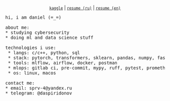 <p align="center">
  <a href="https://www.kaggle.com/xean0000"><code>kaggle</code></a> |
  <a href="https://notaskynet.github.io/resume/ru/"><code>resume (ru)</code></a> |
  <a href="https://notaskynet.github.io/resume/en/"><code>resume (en)</code></a>
</p>

<pre>
hi, i am daniel (=_=)

about me:
* studying cybersecurity
* doing ml and data science stuff

technologies i use:
 * langs: c/c++, python, sql
 * stack: pytorch, transformers, sklearn, pandas, numpy, fastapi
 * tools: mlflow, airflow, docker, postman
 * mlops: gitlab ci, pre-commit, mypy, ruff, pytest, prometheus
 * os: linux, macos

contact me:
* email: sprv-4@yandex.ru
* telegram: @daspiridonov
</pre>
